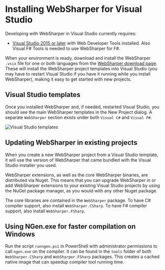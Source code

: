 # Installing WebSharper for Visual Studio

Developing with WebSharper in Visual Studio currently requires:

* [Visual Studio 2015 or later][vs] with Web Developer Tools installed.
Also Visual F# Tools is needed to use WebSharper for F#.

When your environment is ready, download and install the
WebSharper `.vsix` file for one or both languages from the [WebSharper download page][downloads].
These will install the WebSharper project templates into Visual Studio
(you may have to restart Visual Studio if you have it running while
you install WebSharper), making it easy to get started with new projects.

## Visual Studio templates

Once you installed WebSharper and, if needed, restarted Visual Studio, you should see the main WebSharper templates in the New Project dialog.
A separate `WebSharper` section exists under both `Visual C#` and `Visual F#`.

![Visual Studio templates](https://raw.githubusercontent.com/dotnet-websharper/docs/master/images/VisualStudioTemplates41.png)

## Updating WebSharper in existing projects

When you create a new WebSharper project from a Visual Studio template,
it will use the version of WebSharper that came bundled with the 
Visual Studio installer you used.

WebSharper extensions, as well as the core WebSharper binaries, are
distributed via Nuget. This means that you can upgrade WebSharper in
or add WebSharper extensions to your existing Visual Studio projects
by using the NuGet package manager, as you would with any other Nuget
package.

The core libraries are contained in the `WebSharper` package.
To have C# compiler support, also install `WebSharper.CSharp`.
To have F# compiler support, also install `WebSharper.FSharp`.

[downloads]: http://websharper.com/downloads
[vs]: http://www.microsoft.com/visualstudio/eng/downloads

## Using NGen.exe for faster compilation on Windows

Run the script `runngen.ps1` in PowerShell with administrator permissions to call `ngen.exe` on the compiler.
It can be found in the `tools` folder of both `WebSharper.CSharp` and `WebSharper.FSharp` packages.
This creates a cached native image that can speedup compiler tool running time.